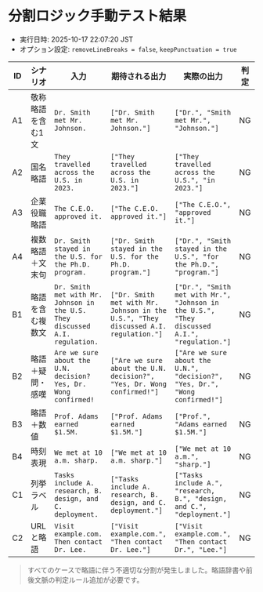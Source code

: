 # 分割ロジック手動テスト結果

- 実行日時: 2025-10-17 22:07:20 JST
- オプション設定: `removeLineBreaks = false`, `keepPunctuation = true`

| ID | シナリオ | 入力 | 期待される出力 | 実際の出力 | 判定 |
| --- | --- | --- | --- | --- | --- |
| A1 | 敬称略語を含む1文 | `Dr. Smith met Mr. Johnson.` | `["Dr. Smith met Mr. Johnson."]` | `["Dr.", "Smith met Mr.", "Johnson."]` | NG |
| A2 | 国名略語 | `They travelled across the U.S. in 2023.` | `["They travelled across the U.S. in 2023."]` | `["They travelled across the U.S.", "in 2023."]` | NG |
| A3 | 企業役職略語 | `The C.E.O. approved it.` | `["The C.E.O. approved it."]` | `["The C.E.O.", "approved it."]` | NG |
| A4 | 複数略語＋文末句 | `Dr. Smith stayed in the U.S. for the Ph.D. program.` | `["Dr. Smith stayed in the U.S. for the Ph.D. program."]` | `["Dr.", "Smith stayed in the U.S.", "for the Ph.D.", "program."]` | NG |
| B1 | 略語を含む複数文 | `Dr. Smith met with Mr. Johnson in the U.S. They discussed A.I. regulation.` | `["Dr. Smith met with Mr. Johnson in the U.S.", "They discussed A.I. regulation."]` | `["Dr.", "Smith met with Mr.", "Johnson in the U.S.", "They discussed A.I.", "regulation."]` | NG |
| B2 | 略語＋疑問・感嘆 | `Are we sure about the U.N. decision? Yes, Dr. Wong confirmed!` | `["Are we sure about the U.N. decision?", "Yes, Dr. Wong confirmed!"]` | `["Are we sure about the U.N.", "decision?", "Yes, Dr.", "Wong confirmed!"]` | NG |
| B3 | 略語＋数値 | `Prof. Adams earned $1.5M.` | `["Prof. Adams earned $1.5M."]` | `["Prof.", "Adams earned $1.5M."]` | NG |
| B4 | 時刻表現 | `We met at 10 a.m. sharp.` | `["We met at 10 a.m. sharp."]` | `["We met at 10 a.m.", "sharp."]` | NG |
| C1 | 列挙ラベル | `Tasks include A. research, B. design, and C. deployment.` | `["Tasks include A. research, B. design, and C. deployment."]` | `["Tasks include A.", "research, B.", "design, and C.", "deployment."]` | NG |
| C2 | URLと略語 | `Visit example.com. Then contact Dr. Lee.` | `["Visit example.com.", "Then contact Dr. Lee."]` | `["Visit example.com.", "Then contact Dr.", "Lee."]` | NG |

> すべてのケースで略語に伴う不適切な分割が発生しました。略語辞書や前後文脈の判定ルール追加が必要です。
